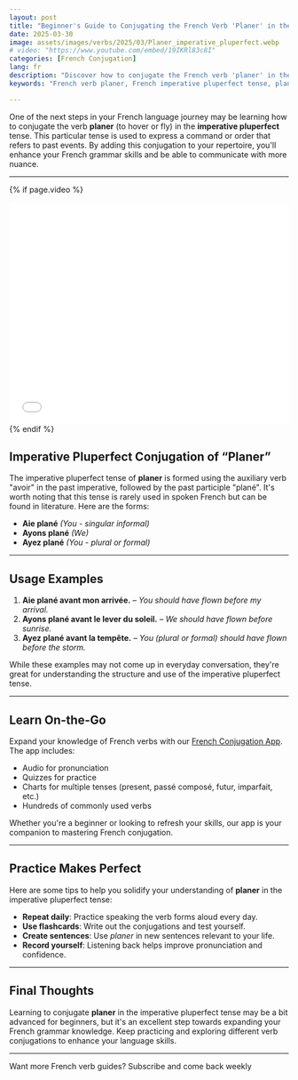 ```yaml
---
layout: post
title: "Beginner's Guide to Conjugating the French Verb 'Planer' in the Imperative Pluperfect"
date: 2025-03-30
image: assets/images/verbs/2025/03/Planer_imperative_pluperfect.webp
# video: "https://www.youtube.com/embed/19IKRl83c8I"
categories: [French Conjugation]
lang: fr 
description: "Discover how to conjugate the French verb 'planer' in the imperative pluperfect tense. Perfect for beginners seeking to expand their French grammar knowledge."
keywords: "French verb planer, French imperative pluperfect tense, planer conjugation, beginner French grammar, learn French, planer examples, French verbs for beginners, how to use planer in French, essential French verbs, planer conjugation, french verb planer, planer imperative pluperfect, french conjugation, learn french" 

--- 
```


One of the next steps in your French language journey may be learning how to conjugate the verb **planer** (to hover or fly) in the **imperative pluperfect** tense. This particular tense is used to express a command or order that refers to past events. By adding this conjugation to your repertoire, you'll enhance your French grammar skills and be able to communicate with more nuance.

---

<!-- Video Embed Section -->
{% if page.video %}
<div class="video-embed">
  <iframe width="100%" height="400" src="{{ page.video | escape }}" frameborder="0" allowfullscreen></iframe>
</div>
{% endif %}

<!-- --- -->

## Imperative Pluperfect Conjugation of “Planer”

The imperative pluperfect tense of **planer** is formed using the auxiliary verb "avoir" in the past imperative, followed by the past participle "plané". It's worth noting that this tense is rarely used in spoken French but can be found in literature. Here are the forms:

- **Aie plané** *(You - singular informal)*  
- **Ayons plané** *(We)*  
- **Ayez plané** *(You - plural or formal)*  

---

## Usage Examples

1. **Aie plané avant mon arrivée.** – *You should have flown before my arrival.*  
2. **Ayons plané avant le lever du soleil.** – *We should have flown before sunrise.*  
3. **Ayez plané avant la tempête.** – *You (plural or formal) should have flown before the storm.*

While these examples may not come up in everyday conversation, they're great for understanding the structure and use of the imperative pluperfect tense.

---

## Learn On-the-Go

Expand your knowledge of French verbs with our [French Conjugation App]({{site.appStore.url}}). The app includes:

- Audio for pronunciation
- Quizzes for practice
- Charts for multiple tenses (present, passé composé, futur, imparfait, etc.)
- Hundreds of commonly used verbs

Whether you're a beginner or looking to refresh your skills, our app is your companion to mastering French conjugation.

---

## Practice Makes Perfect

Here are some tips to help you solidify your understanding of **planer** in the imperative pluperfect tense:

- **Repeat daily**: Practice speaking the verb forms aloud every day.
- **Use flashcards**: Write out the conjugations and test yourself.
- **Create sentences**: Use *planer* in new sentences relevant to your life.
- **Record yourself**: Listening back helps improve pronunciation and confidence.

---

## Final Thoughts

Learning to conjugate **planer** in the imperative pluperfect tense may be a bit advanced for beginners, but it's an excellent step towards expanding your French grammar knowledge. Keep practicing and exploring different verb conjugations to enhance your language skills.

---

Want more French verb guides? Subscribe and come back weekly